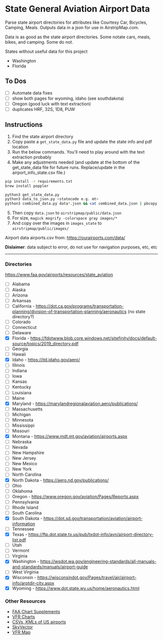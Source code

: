 # State General Aviation Airport Data

Parse state airport directories for attributes like Courtesy Car, Bicycles, Camping, Meals. Outputs data in a json for use in AirstripMap.com.

Data is as good as the state airport directories. Some notate cars, meals, bikes, and camping. Some do not.

States without useful data for this project
- Washington
- Florida

## To Dos

- [ ] Automate data fixes
- [ ] show both pages for wyoming, idaho (see southdakota)
- [ ] Oregon (good luck with text extraction)
- [ ] duplicates HRF, 32S, 1D8, PUW

## Instructions

1. Find the state airport directory
2. Copy paste a `get_state_data.py` file and update the state info and pdf location
3. Run the below commands. You'll need to play around with the text extraction probably
4. Make any adjustments needed (and update at the bottom of the get_state_data file for future runs. Replace/update in the airport_info_state.csv file.)

```sh
pip install -r requirements.txt
brew install poppler

python3 get_state_data.py
python3 data_to_json.py <statecode e.g. mt>
python3 combined_data.py data*.json && cat combined_data.json | pbcopy
```

5. Then copy `data.json` to `airstripmap/public/data.json`
6. For size, `magick mogrify -colorspace gray images/*`
7. And copy over the images in `images_state` to `airstripmap/public/images/`


Airport data airports.csv from: https://ourairports.com/data/ 


**Dislaimer**: data subject to error, do not use for navigation purposes, etc, etc

----
### Directories

https://www.faa.gov/airports/resources/state_aviation

- [ ] Alabama
- [ ] Alaska
- [ ] Arizona
- [ ] Arkansas
- [ ] California - https://dot.ca.gov/programs/transportation-planning/division-of-transportation-planning/aeronautics (no state directory?)
- [ ] Colorado
- [ ] Connecticut
- [ ] Delaware
- [x] Florida - https://fdotwww.blob.core.windows.net/sitefinity/docs/default-source/topics/2019_directory.pdf
- [ ] Georgia
- [ ] Hawaii
- [x] Idaho - https://itd.idaho.gov/aero/
- [ ] Illinois
- [ ] Indiana
- [ ] Iowa
- [ ] Kansas
- [ ] Kentucky
- [ ] Louisiana
- [ ] Maine
- [x] Maryland - https://marylandregionalaviation.aero/publications/
- [ ] Massachusetts
- [ ] Michigan
- [ ] Minnesota
- [ ] Mississippi
- [ ] Missouri
- [x] Montana - https://www.mdt.mt.gov/aviation/airports.aspx
- [ ] Nebraska
- [ ] Nevada
- [ ] New Hampshire
- [ ] New Jersey
- [ ] New Mexico
- [ ] New York
- [ ] North Carolina
- [x] North Dakota - https://aero.nd.gov/publications/
- [ ] Ohio
- [ ] Oklahoma
- [ ] Oregon - https://www.oregon.gov/aviation/Pages/Reports.aspx
- [ ] Pennsylvania
- [ ] Rhode Island
- [ ] South Carolina
- [x] South Dakota - https://dot.sd.gov/transportation/aviation/airport-information
- [ ] Tennessee
- [x] Texas - https://ftp.dot.state.tx.us/pub/txdot-info/avn/airport-directory-list.pdf
- [ ] Utah
- [ ] Vermont
- [ ] Virginia
- [x] Washington - https://wsdot.wa.gov/engineering-standards/all-manuals-and-standards/manuals/airport-guide
- [ ] West Virginia
- [x] Wisconsin - https://wisconsindot.gov/Pages/travel/air/airport-info/arptdir-city.aspx
- [x] Wyoming - https://www.dot.state.wy.us/home/aeronautics.html

### Other Resources
- [FAA Chart Supplements](https://www.faa.gov/air_traffic/flight_info/aeronav/digital_products/dafd/)
- [VFR Charts](https://www.faa.gov/air_traffic/flight_info/aeronav/digital_products/vfr/)
- [CSVs, KMLs of US airports](https://hub.arcgis.com/documents/f74df2ed82ba4440a2059e8dc2ec9a5d/explore)
- [SkyVector](https://skyvector.com/)
- [VFR Map](https://vfrmap.com/)